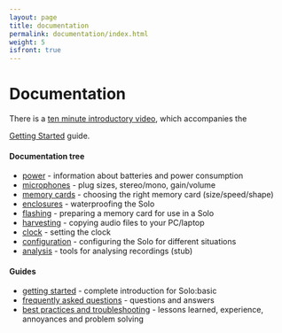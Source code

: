 ```yaml
---
layout: page
title: documentation
permalink: documentation/index.html
weight: 5
isfront: true
---
```


# Documentation

There is a [ten minute introductory
video](https://youtu.be/2Fq05JlEKjw), which accompanies the

[Getting Started](/documentation/getting-started.html) guide.

#### Documentation tree

* [power](power/) - information about batteries and power consumption
* [microphones](microphones.html) - plug sizes, stereo/mono, gain/volume
* [memory cards](memory_cards/) - choosing the right memory card (size/speed/shape)
* [enclosures](enclosures.html) - waterproofing the Solo
* [flashing](flashing.html) - preparing a memory card for use in a Solo
* [harvesting](harvesting.html) - copying audio files to your PC/laptop
* [clock](clock.html) - setting the clock
* [configuration](configuration.html) - configuring the Solo for different situations
* [analysis](analysis.html) - tools for analysing recordings (stub)

#### Guides

* [getting started](/documentation/getting-started.html) - complete introduction for Solo:basic
* [frequently asked questions](faq.html) - questions and answers
* [best practices and troubleshooting](troubleshooting.html) - lessons learned, experience, annoyances and problem solving
